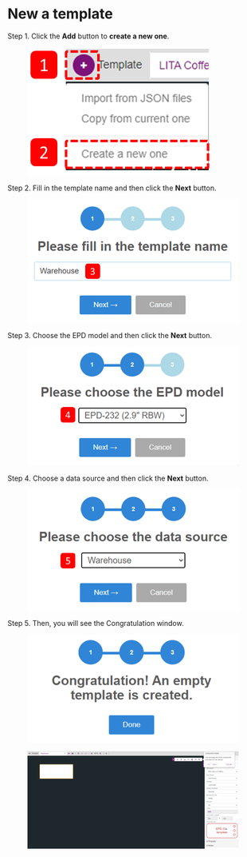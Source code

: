 # New a template

Step 1. Click the **Add** button to **create a new one**.

<figure><img src="../../../.gitbook/assets/image (269).png" alt=""><figcaption></figcaption></figure>

Step 2. Fill in the template name and then click the **Next** button.

<figure><img src="../../../.gitbook/assets/image (271).png" alt=""><figcaption></figcaption></figure>

Step 3. Choose the EPD model and then click the **Next** button.

<figure><img src="../../../.gitbook/assets/image (272).png" alt=""><figcaption></figcaption></figure>

Step 4. Choose a data source and then click the **Next** button.

<figure><img src="../../../.gitbook/assets/image (273).png" alt=""><figcaption></figcaption></figure>

Step 5. Then, you will see the Congratulation window.&#x20;

<figure><img src="../../../.gitbook/assets/image (274).png" alt=""><figcaption></figcaption></figure>



<figure><img src="../../../.gitbook/assets/image (275).png" alt=""><figcaption></figcaption></figure>


